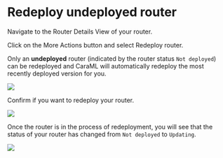 # Redeploy undeployed router

Navigate to the Router Details View of your router.

Click on the More Actions button and select Redeploy router.

Only an **undeployed** router (indicated by the router status `Not deployed`) can be redeployed and CaraML will automatically redeploy the most recently deployed version for you.

![](../../../.gitbook/assets/redeploy\_router.png)

Confirm if you want to redeploy your router.

![](../../../.gitbook/assets/redeploy\_router\_modal.png)

Once the router is in the process of redeployment, you will see that the status of your router has changed from `Not deployed` to `Updating`.

![](../../../.gitbook/assets/updating\_router.png)
